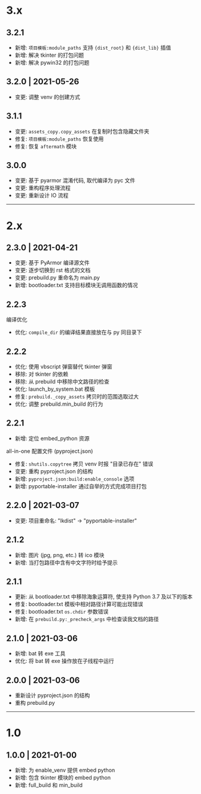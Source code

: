 # 3.x

## 3.2.1

* 新增: `项目模板:module_paths` 支持 `{dist_root}` 和 `{dist_lib}` 插值
* 新增: 解决 tkinter 的打包问题
* 新增: 解决 pywin32 的打包问题

## 3.2.0 | 2021-05-26

* 变更: 调整 venv 的创建方式

## 3.1.1

* 变更: `assets_copy.copy_assets` 在复制时包含隐藏文件夹
* 修复: `项目模板:module_paths` 恢复使用
* 修复: 恢复 `aftermath` 模块

## 3.0.0

* 变更: 基于 pyarmor 混淆代码, 取代编译为 pyc 文件
* 变更: 重构程序处理流程
* 变更: 重新设计 IO 流程

--------------------------------------------------------------------------------

# 2.x

## 2.3.0 | 2021-04-21

* 变更: 基于 PyArmor 编译源文件
* 变更: 逐步切换到 rst 格式的文档
* 变更: prebuild.py 重命名为 main.py
* 新增: bootloader.txt 支持目标模块无调用函数的情况

## 2.2.3

编译优化

* 优化: `compile_dir` 的编译结果直接放在与 py 同目录下

## 2.2.2

* 优化: 使用 vbscript 弹窗替代 tkinter 弹窗
* 移除: 对 tkinter 的依赖
* 移除: 从 prebuild 中移除中文路径的检查
* 优化: launch_by_system.bat 模板
* 修复: `prebuild._copy_assets` 拷贝时的范围选取过大
* 优化: 调整 prebuild.min_build 的行为

## 2.2.1

* 新增: 定位 embed_python 资源

all-in-one 配置文件 (pyproject.json)

* 修复: `shutils.copytree` 拷贝 venv 时报 "目录已存在" 错误
* 变更: 重构 pyproject.json 的结构
* 新增: `pyproject.json:build:enable_console` 选项
* 新增: pyportable-installer 通过自举的方式完成项目打包

## 2.2.0 | 2021-03-07

* 变更: 项目重命名: "lkdist" -> "pyportable-installer"

## 2.1.2

* 新增: 图片 (jpg, png, etc.) 转 ico 模块
* 新增: 当打包路径中含有中文字符时给予提示

## 2.1.1

* 更新: 从 bootloader.txt 中移除海象运算符, 使支持 Python 3.7 及以下的版本
* 修复: bootloader.txt 模板中相对路径计算可能出现错误
* 修复: bootloader.txt `os.chdir` 参数错误
* 新增: 在 `prebuild.py:_precheck_args` 中检查读我文档的路径

## 2.1.0 | 2021-03-06

* 新增: bat 转 exe 工具
* 优化: 将 bat 转 exe 操作放在子线程中运行

## 2.0.0 | 2021-03-06

* 重新设计 pyproject.json 的结构
* 重构 prebuild.py

--------------------------------------------------------------------------------

# 1.0

## 1.0.0 | 2021-01-00

* 新增: 为 enable_venv 提供 embed python
* 新增: 包含 tkinter 模块的 embed python
* 新增: full_build 和 min_build
